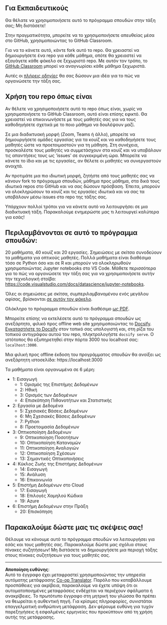 <!--
CO_OP_TRANSLATOR_METADATA:
{
  "original_hash": "87f157ea00d36c1d12c14390d9852b50",
  "translation_date": "2025-08-26T20:42:47+00:00",
  "source_file": "for-teachers.md",
  "language_code": "el"
}
-->
## Για Εκπαιδευτικούς

Θα θέλατε να χρησιμοποιήσετε αυτό το πρόγραμμα σπουδών στην τάξη σας; Μη διστάσετε!

Στην πραγματικότητα, μπορείτε να το χρησιμοποιήσετε απευθείας μέσα στο GitHub, χρησιμοποιώντας το GitHub Classroom.

Για να το κάνετε αυτό, κάντε fork αυτό το repo. Θα χρειαστεί να δημιουργήσετε ένα repo για κάθε μάθημα, οπότε θα χρειαστεί να εξαγάγετε κάθε φάκελο σε ξεχωριστό repo. Με αυτόν τον τρόπο, το [GitHub Classroom](https://classroom.github.com/classrooms) μπορεί να αναγνωρίσει κάθε μάθημα ξεχωριστά.

Αυτές οι [πλήρεις οδηγίες](https://github.blog/2020-03-18-set-up-your-digital-classroom-with-github-classroom/) θα σας δώσουν μια ιδέα για το πώς να οργανώσετε την τάξη σας.

## Χρήση του repo όπως είναι

Αν θέλετε να χρησιμοποιήσετε αυτό το repo όπως είναι, χωρίς να χρησιμοποιήσετε το GitHub Classroom, αυτό είναι επίσης εφικτό. Θα χρειαστεί να επικοινωνήσετε με τους μαθητές σας για να τους καθοδηγήσετε σχετικά με το ποιο μάθημα να δουλέψουν μαζί.

Σε μια διαδικτυακή μορφή (Zoom, Teams ή άλλο), μπορείτε να δημιουργήσετε ομάδες εργασίας για τα κουίζ και να καθοδηγήσετε τους μαθητές ώστε να προετοιμαστούν για τη μάθηση. Στη συνέχεια, προσκαλέστε τους μαθητές να συμμετάσχουν στα κουίζ και να υποβάλουν τις απαντήσεις τους ως 'issues' σε συγκεκριμένη ώρα. Μπορείτε να κάνετε το ίδιο και με τις εργασίες, αν θέλετε οι μαθητές να συνεργαστούν ανοιχτά.

Αν προτιμάτε μια πιο ιδιωτική μορφή, ζητήστε από τους μαθητές σας να κάνουν fork το πρόγραμμα σπουδών, μάθημα προς μάθημα, στα δικά τους ιδιωτικά repos στο GitHub και να σας δώσουν πρόσβαση. Έπειτα, μπορούν να ολοκληρώσουν τα κουίζ και τις εργασίες ιδιωτικά και να σας τα υποβάλουν μέσω issues στο repo της τάξης σας.

Υπάρχουν πολλοί τρόποι για να κάνετε αυτό να λειτουργήσει σε μια διαδικτυακή τάξη. Παρακαλούμε ενημερώστε μας τι λειτουργεί καλύτερα για εσάς!

## Περιλαμβάνονται σε αυτό το πρόγραμμα σπουδών:

20 μαθήματα, 40 κουίζ και 20 εργασίες. Σημειώσεις με σκίτσα συνοδεύουν τα μαθήματα για οπτικούς μαθητές. Πολλά μαθήματα είναι διαθέσιμα τόσο σε Python όσο και σε R και μπορούν να ολοκληρωθούν χρησιμοποιώντας Jupyter notebooks στο VS Code. Μάθετε περισσότερα για το πώς να οργανώσετε την τάξη σας για να χρησιμοποιήσετε αυτήν την τεχνολογική στοίβα: https://code.visualstudio.com/docs/datascience/jupyter-notebooks.

Όλες οι σημειώσεις με σκίτσα, συμπεριλαμβανομένου ενός μεγάλου αφίσας, βρίσκονται [σε αυτόν τον φάκελο](../../sketchnotes).

Ολόκληρο το πρόγραμμα σπουδών είναι διαθέσιμο [ως PDF](../../pdf/readme.pdf).

Μπορείτε επίσης να εκτελέσετε αυτό το πρόγραμμα σπουδών ως ανεξάρτητο, φιλικό προς offline web site χρησιμοποιώντας το [Docsify](https://docsify.js.org/#/). [Εγκαταστήστε το Docsify](https://docsify.js.org/#/quickstart) στον τοπικό σας υπολογιστή και, στη ρίζα του τοπικού αντιγράφου αυτού του repo, πληκτρολογήστε `docsify serve`. Ο ιστότοπος θα εξυπηρετηθεί στην πόρτα 3000 του localhost σας: `localhost:3000`.

Μια φιλική προς offline έκδοση του προγράμματος σπουδών θα ανοίξει ως ανεξάρτητη ιστοσελίδα: https://localhost:3000

Τα μαθήματα είναι οργανωμένα σε 6 μέρη:

- 1: Εισαγωγή
    - 1: Ορισμός της Επιστήμης Δεδομένων
    - 2: Ηθική
    - 3: Ορισμός των Δεδομένων
    - 4: Επισκόπηση Πιθανοτήτων και Στατιστικής
- 2: Εργασία με Δεδομένα
    - 5: Σχεσιακές Βάσεις Δεδομένων
    - 6: Μη Σχεσιακές Βάσεις Δεδομένων
    - 7: Python
    - 8: Προετοιμασία Δεδομένων
- 3: Οπτικοποίηση Δεδομένων
    - 9: Οπτικοποίηση Ποσοτήτων
    - 10: Οπτικοποίηση Κατανομών
    - 11: Οπτικοποίηση Αναλογιών
    - 12: Οπτικοποίηση Σχέσεων
    - 13: Σημαντικές Οπτικοποιήσεις
- 4: Κύκλος Ζωής της Επιστήμης Δεδομένων
    - 14: Εισαγωγή
    - 15: Ανάλυση
    - 16: Επικοινωνία
- 5: Επιστήμη Δεδομένων στο Cloud
    - 17: Εισαγωγή
    - 18: Επιλογές Χαμηλού Κώδικα
    - 19: Azure
- 6: Επιστήμη Δεδομένων στην Πράξη
    - 20: Επισκόπηση

## Παρακαλούμε δώστε μας τις σκέψεις σας!

Θέλουμε να κάνουμε αυτό το πρόγραμμα σπουδών να λειτουργήσει για εσάς και τους μαθητές σας. Παρακαλούμε δώστε μας σχόλια στους πίνακες συζητήσεων! Μη διστάσετε να δημιουργήσετε μια περιοχή τάξης στους πίνακες συζητήσεων για τους μαθητές σας.

---

**Αποποίηση ευθύνης**:  
Αυτό το έγγραφο έχει μεταφραστεί χρησιμοποιώντας την υπηρεσία αυτόματης μετάφρασης [Co-op Translator](https://github.com/Azure/co-op-translator). Παρόλο που καταβάλλουμε προσπάθειες για ακρίβεια, παρακαλούμε να έχετε υπόψη ότι οι αυτοματοποιημένες μεταφράσεις ενδέχεται να περιέχουν σφάλματα ή ανακρίβειες. Το πρωτότυπο έγγραφο στη μητρική του γλώσσα θα πρέπει να θεωρείται η αυθεντική πηγή. Για κρίσιμες πληροφορίες, συνιστάται επαγγελματική ανθρώπινη μετάφραση. Δεν φέρουμε ευθύνη για τυχόν παρεξηγήσεις ή εσφαλμένες ερμηνείες που προκύπτουν από τη χρήση αυτής της μετάφρασης.